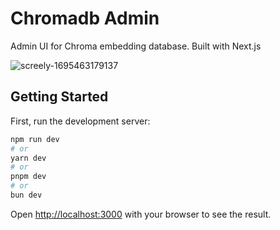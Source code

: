# Chromadb Admin

Admin UI for Chroma embedding database. Built with Next.js

![screely-1695463179137](https://github.com/flanker/chromaadmin/assets/109811/e84daf87-2e55-4f76-8a41-9691fe4c097b)

## Getting Started

First, run the development server:

```bash
npm run dev
# or
yarn dev
# or
pnpm dev
# or
bun dev
```

Open [http://localhost:3000](http://localhost:3000) with your browser to see the result.
